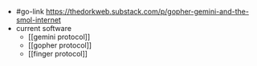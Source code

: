 - #go-link https://thedorkweb.substack.com/p/gopher-gemini-and-the-smol-internet
- current software
	- [[gemini protocol]]
	- [[gopher protocol]]
	- [[finger protocol]]